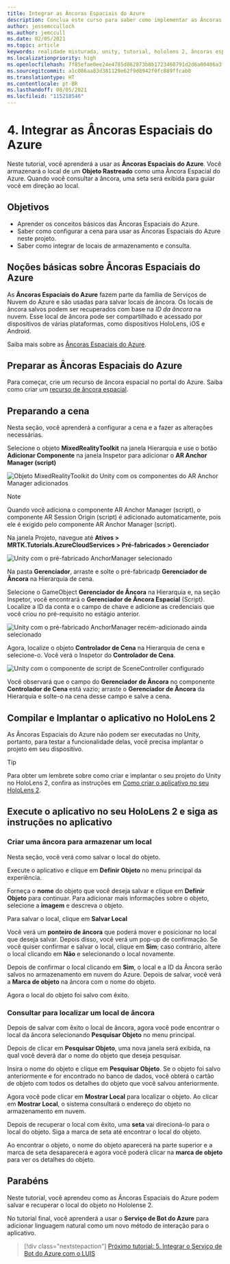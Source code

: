 ```yaml
---
title: Integrar as Âncoras Espaciais do Azure
description: Conclua este curso para saber como implementar as Âncoras Espaciais do Azure em um aplicativo do HoloLens 2.
author: jessemcculloch
ms.author: jemccull
ms.date: 02/05/2021
ms.topic: article
keywords: realidade misturada, unity, tutorial, hololens 2, âncoras espaciais do Azure, serviços de nuvem do azure, visão personalizada do azure, Windows 10
ms.localizationpriority: high
ms.openlocfilehash: 7f85efae0ee24e4785d862873b8b1723460791d2d6a00406a3fd81f465c6faa7
ms.sourcegitcommit: a1c086aa83d381129e62f9d8942f0fc889ffcab0
ms.translationtype: HT
ms.contentlocale: pt-BR
ms.lasthandoff: 08/05/2021
ms.locfileid: "115218546"
---
```

# <a name="4-integrating-azure-spatial-anchors"></a>4. Integrar as Âncoras Espaciais do Azure

Neste tutorial, você aprenderá a usar as **Âncoras Espaciais do Azure**. Você armazenará o local de um **Objeto Rastreado** como uma Âncora Espacial do Azure. Quando você consultar a âncora, uma seta será exibida para guiar você em direção ao local.

## <a name="objectives"></a>Objetivos

* Aprender os conceitos básicos das Âncoras Espaciais do Azure.
* Saber como configurar a cena para usar as Âncoras Espaciais do Azure neste projeto.
* Saber como integrar de locais de armazenamento e consulta.

## <a name="understanding-azure-spatial-anchors"></a>Noções básicas sobre Âncoras Espaciais do Azure

 As **Âncoras Espaciais do Azure** fazem parte da família de Serviços de Nuvem do Azure e são usadas para salvar locais de âncora. Os locais de âncora salvos podem ser recuperados com base na *ID da âncora* na nuvem. Esse local de âncora pode ser compartilhado e acessado por dispositivos de várias plataformas, como dispositivos HoloLens, iOS e Android.

Saiba mais sobre as [Âncoras Espaciais do Azure](/azure/spatial-anchors/overview).

## <a name="preparing-azure-spatial-anchors"></a>Preparar as Âncoras Espaciais do Azure

Para começar, crie um recurso de âncora espacial no portal do Azure.
Saiba como criar um [recurso de âncora espacial](/azure/spatial-anchors/quickstarts/get-started-hololens#create-a-spatial-anchors-resource).

## <a name="preparing-the-scene"></a>Preparando a cena

Nesta seção, você aprenderá a configurar a cena e a fazer as alterações necessárias.

Selecione o objeto **MixedRealityToolkit** na janela Hierarquia e use o botão **Adicionar Componente** na janela Inspetor para adicionar o **AR Anchor Manager (script)**

![Objeto MixedRealityToolkit do Unity com os componentes do AR Anchor Manager adicionados ](images/mr-learning-azure/tutorial4-section1-step1-1.png)

> [!NOTE]
> Quando você adiciona o componente AR Anchor Manager (script), o componente AR Session Origin (script) é adicionado automaticamente, pois ele é exigido pelo componente AR Anchor Manager (script).

Na janela Projeto, navegue até **Ativos > MRTK.Tutorials.AzureCloudServices > Pré-fabricados > Gerenciador**

![Unity com o pré-fabricado AnchorManager selecionado](images/mr-learning-azure/tutorial4-section1-step1-2.png)

Na pasta **Gerenciador**, arraste e solte o pré-fabricadp **Gerenciador de Âncora** na Hierarquia de cena.

Selecione o GameObject **Gerenciador de Âncora** na Hierarquia e, na seção Inspetor, você encontrará o **Gerenciador de Âncora Espacial** (Script). Localize a ID da conta e o campo de chave e adicione as credenciais que você criou no pré-requisito no estágio anterior.

![Unity com o pré-fabricado AnchorManager recém-adicionado ainda selecionado](images/mr-learning-azure/tutorial4-section1-step2-1.png)

Agora, localize o objeto **Controlador de Cena** na Hierarquia de cena e selecione-o. Você verá o Inspetor do **Controlador de Cena**.

![Unity com o componente de script de SceneController configurado](images/mr-learning-azure/tutorial4-section1-step3-1.png)

Você observará que o campo do **Gerenciador de Âncora** no componente **Controlador de Cena** está vazio; arraste o **Gerenciador de Âncora** da Hierarquia e solte-o na cena desse campo e salve a cena.

## <a name="build-and-deploy-the-app-to-your-hololens-2"></a>Compilar e Implantar o aplicativo no HoloLens 2

As Âncoras Espaciais do Azure não podem ser executadas no Unity, portanto, para testar a funcionalidade delas, você precisa implantar o projeto em seu dispositivo.

> [!TIP]
> Para obter um lembrete sobre como criar e implantar o seu projeto do Unity no HoloLens 2, confira as instruções em [Como criar o aplicativo no seu HoloLens 2](mr-learning-base-02.md#building-and-deploying-to-your-hololens-2).

## <a name="run-the-app-on-your-hololens-2-and-follow-the-in-app-instructions"></a>Execute o aplicativo no seu HoloLens 2 e siga as instruções no aplicativo

### <a name="create-an-anchor-to-store-a-location"></a>Criar uma âncora para armazenar um local

Nesta seção, você verá como salvar o local do objeto.

Execute o aplicativo e clique em **Definir Objeto** no menu principal da experiência.

Forneça o **nome** do objeto que você deseja salvar e clique em **Definir Objeto** para continuar. Para adicionar mais informações sobre o objeto, selecione a **imagem** e descreva o objeto.

Para salvar o local, clique em **Salvar Local**

Você verá um **ponteiro de âncora** que poderá mover e posicionar no local que deseja salvar. Depois disso, você verá um pop-up de confirmação. Se você quiser confirmar e salvar o local, clique em **Sim**; caso contrário, altere o local clicando em **Não** e selecionando o local novamente.

Depois de confirmar o local clicando em **Sim**, o local e a ID da Âncora serão salvos no armazenamento em nuvem do Azure. Depois de salvar, você verá a **Marca de objeto** na âncora com o nome do objeto.

Agora o local do objeto foi salvo com êxito.

### <a name="query-for-finding-an-anchor-location"></a>Consultar para localizar um local de âncora

Depois de salvar com êxito o local de âncora, agora você pode encontrar o local da âncora selecionando **Pesquisar Objeto** no menu principal.

Depois de clicar em **Pesquisar Objeto**, uma nova janela será exibida, na qual você deverá dar o nome do objeto que deseja pesquisar.

Insira o nome do objeto e clique em **Pesquisar Objeto**. Se o objeto foi salvo anteriormente e for encontrado no banco de dados, você obterá o cartão de objeto com todos os detalhes do objeto que você salvou anteriormente.

Agora você pode clicar em **Mostrar Local** para localizar o objeto. Ao clicar em **Mostrar Local**, o sistema consultará o endereço do objeto no armazenamento em nuvem.

Depois de recuperar o local com êxito, uma **seta** vai direcioná-lo para o local do objeto. Siga a marca de seta até encontrar o local do objeto.

Ao encontrar o objeto, o nome do objeto aparecerá na parte superior e a marca de seta desaparecerá e agora você poderá clicar na **marca de objeto** para ver os detalhes do objeto.

## <a name="congratulations"></a>Parabéns

Neste tutorial, você aprendeu como as Âncoras Espaciais do Azure podem salvar e recuperar o local do objeto no Hololense 2.

No tutorial final, você aprenderá a usar o **Serviço de Bot do Azure** para adicionar linguagem natural como um novo método de interação para o aplicativo.

> [!div class="nextstepaction"]
> [Próximo tutorial: 5. Integrar o Serviço de Bot do Azure com o LUIS](mr-learning-azure-05.md)